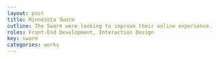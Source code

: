 ```yaml
---
layout: post
title: Minnesota Swarm
cutline: The Swarm were looking to improve their online experience.
roles: Front-End Development, Interaction Design
key: swarm
categories: works
---
```

